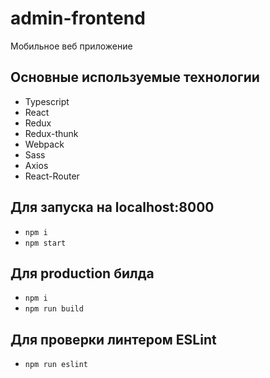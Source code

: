 # admin-frontend

Мобильное веб приложение

## Основные используемые технологии
- Typescript
- React
- Redux
- Redux-thunk
- Webpack
- Sass
- Axios
- React-Router


## Для запуска на localhost:8000
- `npm i`
- `npm start`

## Для production билда
- `npm i`
- `npm run build`

## Для проверки линтером ESLint
- `npm run eslint`
